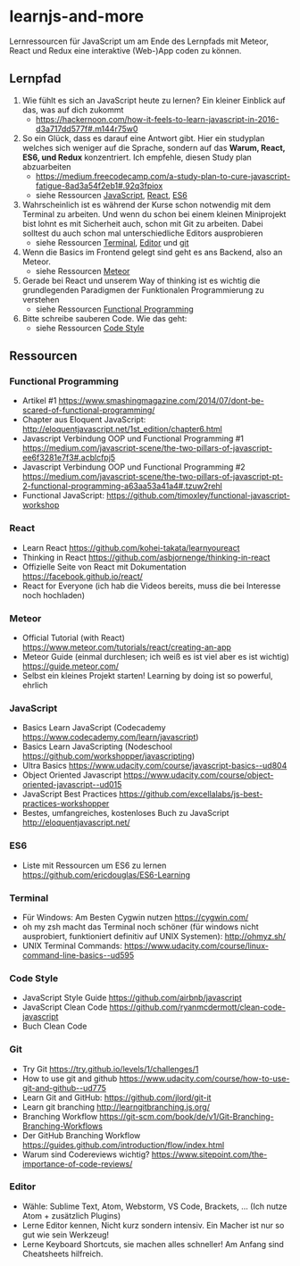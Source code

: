 # learnjs-and-more

Lernressourcen für JavaScript um am Ende des Lernpfads mit Meteor, React und Redux eine interaktive (Web-)App coden zu können.

## Lernpfad

1. Wie fühlt es sich an JavaScript heute zu lernen? Ein kleiner Einblick auf das, was auf dich zukommt
    * https://hackernoon.com/how-it-feels-to-learn-javascript-in-2016-d3a717dd577f#.m144r75w0
2. So ein Glück, dass es darauf eine Antwort gibt. Hier ein studyplan welches sich weniger auf die Sprache, sondern auf das **Warum, React, ES6, und Redux** konzentriert. Ich empfehle, diesen Study plan abzuarbeiten
    * https://medium.freecodecamp.com/a-study-plan-to-cure-javascript-fatigue-8ad3a54f2eb1#.92q3fpiox
    * siehe Ressourcen [JavaScript](#javascript), [React](#react), [ES6](#es6)
3. Wahrscheinlich ist es während der Kurse schon notwendig mit dem Terminal zu arbeiten. Und wenn du schon bei einem kleinen Miniprojekt bist lohnt es mit Sicherheit auch, schon mit Git zu arbeiten. Dabei solltest du auch schon mal unterschiedliche Editors ausprobieren
    * siehe Ressourcen [Terminal](#terminal), [Editor](#editor) und [git](#git)
4. Wenn die Basics im Frontend gelegt sind geht es ans Backend, also an Meteor.
    * siehe Ressourcen [Meteor](#meteor)
5. Gerade bei React und unserem Way of thinking ist es wichtig die grundlegenden Paradigmen der Funktionalen Programmierung zu verstehen
    * siehe Ressourcen [Functional Programming](#functional-programming)
6. Bitte schreibe sauberen Code. Wie das geht:
    * siehe Ressourcen [Code Style](#code-style)

## Ressourcen

### Functional Programming
* Artikel #1 https://www.smashingmagazine.com/2014/07/dont-be-scared-of-functional-programming/
* Chapter aus Eloquent JavaScript: http://eloquentjavascript.net/1st_edition/chapter6.html
* Javascript Verbindung OOP und Functional Programming #1 https://medium.com/javascript-scene/the-two-pillars-of-javascript-ee6f3281e7f3#.acblcfpj5
* Javascript Verbindung OOP und Functional Programming #2 https://medium.com/javascript-scene/the-two-pillars-of-javascript-pt-2-functional-programming-a63aa53a41a4#.tzuw2rehl
* Functional JavaScript: https://github.com/timoxley/functional-javascript-workshop

### React
* Learn React https://github.com/kohei-takata/learnyoureact
* Thinking in React https://github.com/asbjornenge/thinking-in-react
* Offizielle Seite von React mit Dokumentation https://facebook.github.io/react/
* React for Everyone (ich hab die Videos bereits, muss die bei Interesse noch hochladen)

### Meteor
* Official Tutorial (with React) https://www.meteor.com/tutorials/react/creating-an-app
* Meteor Guide (einmal durchlesen; ich weiß es ist viel aber es ist wichtig) https://guide.meteor.com/
* Selbst ein kleines Projekt starten! Learning by doing ist so powerful, ehrlich

### JavaScript
* Basics Learn JavaScript (Codecademy https://www.codecademy.com/learn/javascript)
* Basics Learn JavaScripting (Nodeschool https://github.com/workshopper/javascripting)
* Ultra Basics https://www.udacity.com/course/javascript-basics--ud804
* Object Oriented Javascript https://www.udacity.com/course/object-oriented-javascript--ud015
* JavaScript Best Practices https://github.com/excellalabs/js-best-practices-workshopper
* Bestes, umfangreiches, kostenloses Buch zu JavaScript http://eloquentjavascript.net/

### ES6
* Liste mit Ressourcen um ES6 zu lernen https://github.com/ericdouglas/ES6-Learning

### Terminal
* Für Windows: Am Besten Cygwin nutzen https://cygwin.com/
* oh my zsh macht das Terminal noch schöner (für windows nicht ausprobiert, funktioniert definitiv auf UNIX Systemen): http://ohmyz.sh/
* UNIX Terminal Commands: https://www.udacity.com/course/linux-command-line-basics--ud595

### Code Style
* JavaScript Style Guide https://github.com/airbnb/javascript
* JavaScript Clean Code https://github.com/ryanmcdermott/clean-code-javascript
* Buch Clean Code

### Git
* Try Git https://try.github.io/levels/1/challenges/1
* How to use git and github https://www.udacity.com/course/how-to-use-git-and-github--ud775
* Learn Git and GitHub: https://github.com/jlord/git-it
* Learn git branching http://learngitbranching.js.org/
* Branching Workflow https://git-scm.com/book/de/v1/Git-Branching-Branching-Workflows
* Der GitHub Branching Workflow https://guides.github.com/introduction/flow/index.html
* Warum sind Codereviews wichtig? https://www.sitepoint.com/the-importance-of-code-reviews/

### Editor
* Wähle: Sublime Text, Atom, Webstorm, VS Code, Brackets, … (Ich nutze Atom + zusätzlich Plugins)
* Lerne Editor kennen, Nicht kurz sondern intensiv. Ein Macher ist nur so gut wie sein Werkzeug!
* Lerne Keyboard Shortcuts, sie machen alles schneller! Am Anfang sind Cheatsheets hilfreich.
